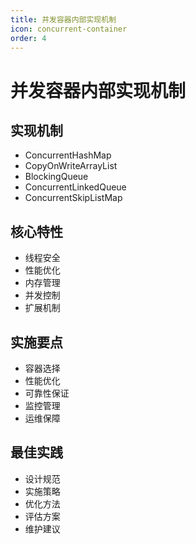 ```yaml
---
title: 并发容器内部实现机制
icon: concurrent-container
order: 4
---
```


# 并发容器内部实现机制

## 实现机制
- ConcurrentHashMap
- CopyOnWriteArrayList
- BlockingQueue
- ConcurrentLinkedQueue
- ConcurrentSkipListMap

## 核心特性
- 线程安全
- 性能优化
- 内存管理
- 并发控制
- 扩展机制

## 实施要点
- 容器选择
- 性能优化
- 可靠性保证
- 监控管理
- 运维保障

## 最佳实践
- 设计规范
- 实施策略
- 优化方法
- 评估方案
- 维护建议
